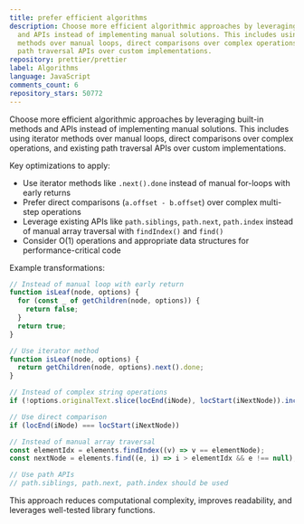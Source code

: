 ```yaml
---
title: prefer efficient algorithms
description: Choose more efficient algorithmic approaches by leveraging built-in methods
  and APIs instead of implementing manual solutions. This includes using iterator
  methods over manual loops, direct comparisons over complex operations, and existing
  path traversal APIs over custom implementations.
repository: prettier/prettier
label: Algorithms
language: JavaScript
comments_count: 6
repository_stars: 50772
---
```


Choose more efficient algorithmic approaches by leveraging built-in methods and APIs instead of implementing manual solutions. This includes using iterator methods over manual loops, direct comparisons over complex operations, and existing path traversal APIs over custom implementations.

Key optimizations to apply:
- Use iterator methods like `.next().done` instead of manual for-loops with early returns
- Prefer direct comparisons (`a.offset - b.offset`) over complex multi-step operations
- Leverage existing APIs like `path.siblings`, `path.next`, `path.index` instead of manual array traversal with `findIndex()` and `find()`
- Consider O(1) operations and appropriate data structures for performance-critical code

Example transformations:
```javascript
// Instead of manual loop with early return
function isLeaf(node, options) {
  for (const _ of getChildren(node, options)) {
    return false;
  }
  return true;
}

// Use iterator method
function isLeaf(node, options) {
  return getChildren(node, options).next().done;
}

// Instead of complex string operations
if (!options.originalText.slice(locEnd(iNode), locStart(iNextNode)).includes(" "))

// Use direct comparison
if (locEnd(iNode) === locStart(iNextNode))

// Instead of manual array traversal
const elementIdx = elements.findIndex((v) => v == elementNode);
const nextNode = elements.find((e, i) => i > elementIdx && e !== null);

// Use path APIs
// path.siblings, path.next, path.index should be used
```

This approach reduces computational complexity, improves readability, and leverages well-tested library functions.